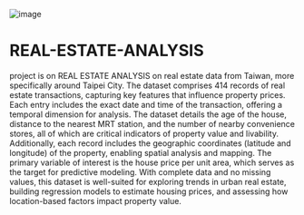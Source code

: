 ![image](https://github.com/user-attachments/assets/0197b8bb-c0fb-4fb7-b336-78c3b6a1ac6c)

# REAL-ESTATE-ANALYSIS
project is on REAL ESTATE ANALYSIS on real estate data from Taiwan, more specifically around Taipei City.
The dataset comprises 414 records of real estate transactions, capturing key features that influence property prices. 
Each entry includes the exact date and time of the transaction, offering a temporal dimension for analysis. 
The dataset details the age of the house, distance to the nearest MRT station, and the number of nearby convenience stores, all of which are critical indicators of property value and livability. 
Additionally, each record includes the geographic coordinates (latitude and longitude) of the property, enabling spatial analysis and mapping. 
The primary variable of interest is the house price per unit area, which serves as the target for predictive modeling. 
With complete data and no missing values, this dataset is well-suited for exploring trends in urban real estate, building regression models to estimate housing prices, and assessing how location-based factors impact property value.

